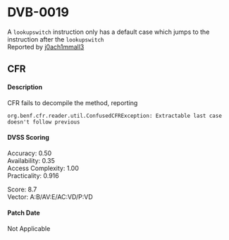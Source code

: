 # DVB-0019
A `lookupswitch` instruction only has a default case which jumps to the instruction after the `lookupswitch`  
Reported by [j0ach1mmall3](https://github.com/j0ach1mmall3)

##  CFR
#### Description
CFR fails to decompile the method, reporting
```
org.benf.cfr.reader.util.ConfusedCFRException: Extractable last case doesn't follow previous
```

#### DVSS Scoring
Accuracy: 0.50  
Availability: 0.35  
Access Complexity: 1.00  
Practicality: 0.916  

Score: 8.7  
Vector: A:B/AV:E/AC:VD/P:VD  

#### Patch Date
Not Applicable
